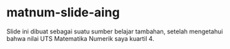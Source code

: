 # matnum-slide-aing
Slide ini dibuat sebagai suatu sumber belajar tambahan, setelah mengetahui bahwa nilai UTS Matematika Numerik saya kuartil 4.
